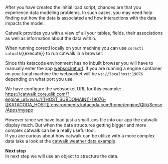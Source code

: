After you have created the initial load script, chances are that you experience data modeling problems. In such cases, you may need help finding out how the data is associated and how interactions with the data impacts the model.

Catwalk provides you with a view of all your tables, fields, their associations as well as information about the data within.

When running corectl locally on your machine you can use `corectl catwalk`{{execute}} to run catwalk in a browser. 
<br>

Since this katacoda environment has no inbuilt browser you will have to manually enter the app [websocket url](https://catwalk.core.qlik.com/?engine_url=). If you are running a engine container on your local machine the websocket will be `ws://localhost:19076` depending on what port you use.

We have configure the websocket URL for this example:<br>
 https://catwalk.core.qlik.com/?engine_url=wss://[[HOST_SUBDOMAIN]]-19076-[[KATACODA_HOST]].environments.katacoda.com/home/engine/Qlik/Sense/Apps/myapp
<br>

However since we have load just a small .cvs file into our app the catwalk display much. But when the data structures getting bigger and more complex catwalk can be a really useful tool.<br>
If you are curious about how catwalk can be utilize with a more complex data take a look at the [catwalk weather data example](https://catwalk.core.qlik.com/?engine_url=wss://apps.core.qlik.com/app/doc/01775889-c700-413f-9b0e-6ba1837c52b0/).

**Next step**
<br> In next step we will use an object to structure the data.